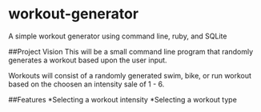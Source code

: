 # workout-generator
A simple workout generator using command line, ruby, and SQLite


##Project Vision
This will be a small command line program that randomly generates a workout based upon the user input.  

Workouts will consist of a randomly generated swim, bike, or run workout based on the choosen an intensity sale of 1 - 6.

##Features
*Selecting a workout intensity
*Selecting a workout type



